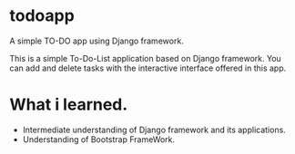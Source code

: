 # todoapp
A simple TO-DO app using Django framework.


<p> This is a simple To-Do-List application based on Django framework. You can add and delete tasks with the interactive interface offered in this app.
</p>
<h1>What i learned.</h1>
<ul>
<li>Intermediate understanding of Django framework and its applications.</li>
<li>Understanding of Bootstrap FrameWork.</li>
</ul>
